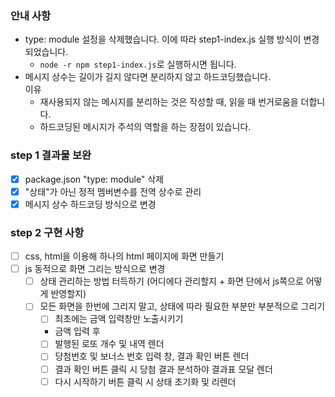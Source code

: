 ### 안내 사항
* type: module 설정을 삭제했습니다. 이에 따라 step1-index.js 실행 방식이 변경되었습니다.
  * ```node -r npm step1-index.js```로 실행하시면 됩니다.
* 메시지 상수는 길이가 길지 않다면 분리하지 않고 하드코딩했습니다.  
  이유
  * 재사용되지 않는 메시지를 분리하는 것은 작성할 때, 읽을 때 번거로움을 더합니다.
  * 하드코딩된 메시지가 주석의 역할을 하는 장점이 있습니다.

### step 1 결과물 보완
- [x] package.json "type: module" 삭제
- [x] "상태"가 아닌 정적 멤버변수를 전역 상수로 관리
- [x] 메시지 상수 하드코딩 방식으로 변경

### step 2 구현 사항
- [ ] css, html을 이용해 하나의 html 페이지에 화면 만들기  
- [ ] js 동적으로 화면 그리는 방식으로 변경
  - [ ] 상태 관리하는 방법 터득하기 (어디에다 관리할지 + 화면 단에서 js쪽으로 어떻게 반영할지)
  - [ ] 모든 화면을 한번에 그리지 말고, 상태에 따라 필요한 부분만 부분적으로 그리기
    - [ ] 최초에는 금액 입력창만 노출시키기
    -  금액 입력 후
      - [ ] 발행된 로또 개수 및 내역 렌더
      - [ ] 당첨번호 및 보너스 번호 입력 창, 결과 확인 버튼 렌더
      - [ ] 결과 확인 버튼 클릭 시 당첨 결과 분석하야 결과표 모달 렌더
      - [ ] 다시 시작하기 버튼 클릭 시 상태 초기화 및 리렌더